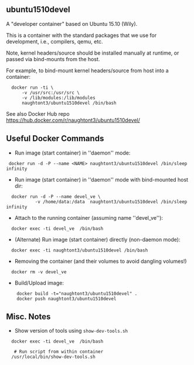 ubuntu1510devel
---------------

A "developer container" based on Ubuntu 15.10 (Wily).

This is a container with the standard packages that we use for development,
i.e., compilers, qemu, etc.

Note, kernel headers/source should be installed manually at runtime,
or passed via bind-mounts from the host.

For example, to bind-mount kernel headers/source from host into a container:
```
  docker run -ti \
      -v /usr/src:/usr/src \
      -v /lib/modules:/lib/modules
      naughtont3/ubuntu1510devel /bin/bash
```

See also Docker Hub repo
https://hub.docker.com/r/naughtont3/ubuntu1510devel/


Useful Docker Commands
----------------------
- Run image (start container) in ''daemon'' mode:
```
 docker run -d -P --name <NAME> naughtont3/ubuntu1510devel /bin/sleep infinity
```

- Run image (start container) in ''daemon'' mode with bind-mounted host dir:
```
  docker run -d -P --name devel_ve \
           -v /home/data:/data  naughtont3/ubuntu1510devel /bin/sleep infinity
```

- Attach to the running container (assuming name ''devel_ve''):
```
  docker exec -ti devel_ve  /bin/bash
```

- (Alternate) Run image (start container) directly (non-daemon mode):
```
  docker exec -ti naughtont3/ubuntu1510devel /bin/bash
```

- Removing the container (and their volumes to avoid dangling volumes!)
```
  docker rm -v devel_ve
```

- Build/Upload image:
```
    docker build -t="naughtont3/ubuntu1510devel" .
    docker push naughtont3/ubuntu1510devel 
```

Misc. Notes
-----------
- Show version of tools using ```show-dev-tools.sh```
```
  docker exec -ti devel_ve  /bin/bash

   # Run script from within container
  /usr/local/bin/show-dev-tools.sh
```

